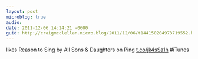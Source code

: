 ```yaml
---
layout: post
microblog: true
audio: 
date: 2011-12-06 14:24:21 -0600
guid: http://craigmcclellan.micro.blog/2011/12/06/t144150204973719552.html
---
```

likes Reason to Sing by All Sons &amp; Daughters on Ping [t.co/jk4sSa1h](http://t.co/jk4sSa1h) #iTunes
